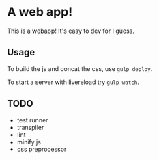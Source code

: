 # A web app!
This is a webapp! It's easy to dev for I guess.

## Usage
To build the js and concat the css, use `gulp deploy`.

To start a server with livereload try `gulp watch`.

## TODO
* test runner
* transpiler
* lint
* minify js
* css preprocessor
